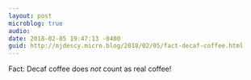 ```yaml
---
layout: post
microblog: true
audio: 
date: 2018-02-05 19:47:13 -0400
guid: http://mjdescy.micro.blog/2018/02/05/fact-decaf-coffee.html
---
```

Fact: Decaf coffee does _not_ count as real coffee!
